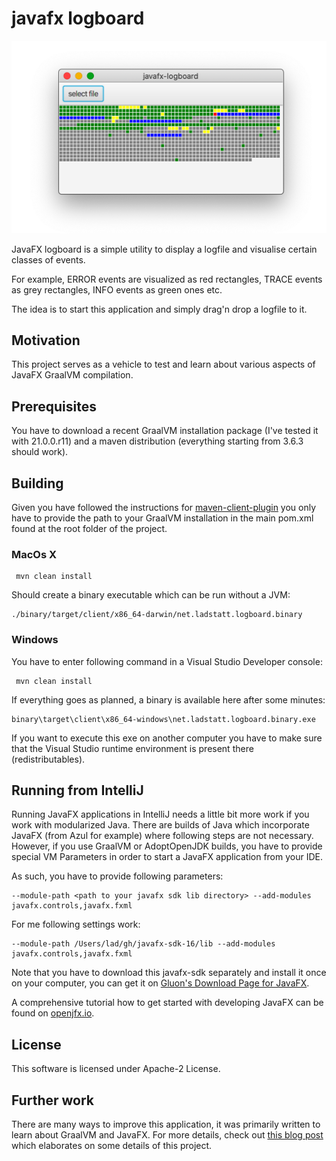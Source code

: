# javafx logboard

![Screenshot](screenshot.png)

JavaFX logboard is a simple utility to display a logfile and visualise certain classes of events. 

For example, ERROR events are visualized as red rectangles, TRACE events as grey rectangles, INFO events as green ones etc. 

The idea is to start this application and simply drag'n drop a logfile to it.

## Motivation

This project serves as a vehicle to test and learn about various aspects of JavaFX GraalVM compilation.

## Prerequisites

You have to download a recent GraalVM installation package (I've tested it with 21.0.0.r11) and a maven distribution
(everything starting from 3.6.3 should work).

## Building

Given you have followed the instructions for [maven-client-plugin](https://github.com/gluonhq/client-maven-plugin) you only have to provide the path to your GraalVM installation in the main pom.xml found at the root folder of the project.



### MacOs X

     mvn clean install

Should create a binary executable which can be run without a JVM:

    ./binary/target/client/x86_64-darwin/net.ladstatt.logboard.binary

### Windows    

You have to enter following command in a Visual Studio Developer console:

     mvn clean install

If everything goes as planned, a binary is available here after some minutes:
    
    binary\target\client\x86_64-windows\net.ladstatt.logboard.binary.exe

If you want to execute this exe on another computer you have to make sure that the Visual Studio runtime environment
is present there (redistributables).

## Running from IntelliJ

Running JavaFX applications in IntelliJ needs a little bit more work if you work with modularized Java. There are builds
of Java which incorporate JavaFX (from Azul for example) where following steps are not necessary. However, if you use GraalVM or AdoptOpenJDK builds, you have to provide special VM Parameters in order to start a JavaFX application
from your IDE. 

As such, you have to provide following parameters:

    --module-path <path to your javafx sdk lib directory> --add-modules javafx.controls,javafx.fxml

For me following settings work:

    --module-path /Users/lad/gh/javafx-sdk-16/lib --add-modules javafx.controls,javafx.fxml

Note that you have to download this javafx-sdk separately and install it once on your computer, you can get it on 
[Gluon's Download Page for JavaFX](https://gluonhq.com/products/javafx/). 

A comprehensive tutorial how to get started with developing JavaFX can be found on [openjfx.io](https://openjfx.io). 

## License

This software is licensed under Apache-2 License.

## Further work

There are many ways to improve this application, it was primarily written to learn about GraalVM and JavaFX. For more details, check out [this blog post](https://ladstatt.blogspot.com/2020/10/compile-scala-javafx-application-with.html) which elaborates on some details of this project.
